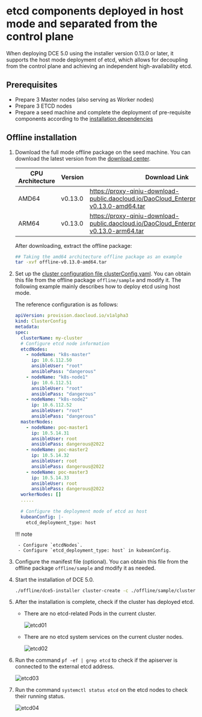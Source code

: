 # etcd components deployed in host mode and separated from the control plane

When deploying DCE 5.0 using the installer version 0.13.0 or later, it supports the
host mode deployment of etcd, which allows for decoupling from the control plane and
achieving an independent high-availability etcd.

## Prerequisites

- Prepare 3 Master nodes (also serving as Worker nodes)
- Prepare 3 ETCD nodes
- Prepare a seed machine and complete the deployment of pre-requisite components according to the [installation dependencies](../install-tools.md)

## Offline installation

1. Download the full mode offline package on the seed machine. You can download the
   latest version from the [download center](../../download/index.md).

    | CPU Architecture | Version | Download Link |
    | ---------------- | ------- | ------------- |
    | AMD64            | v0.13.0 | <https://proxy-qiniu-download-public.daocloud.io/DaoCloud_Enterprise/dce5/offline-v0.13.0-amd64.tar>       |
    | ARM64            | v0.13.0 | <https://proxy-qiniu-download-public.daocloud.io/DaoCloud_Enterprise/dce5/offline-v0.13.0-arm64.tar>       |

    After downloading, extract the offline package:

    ```bash
    ## Taking the amd64 architecture offline package as an example
    tar -xvf offline-v0.13.0-amd64.tar
    ```

2. Set up the [cluster configuration file clusterConfig.yaml](../commercial/cluster-config.md).
   You can obtain this file from the offline package `offline/sample` and modify it. The following
   example mainly describes how to deploy etcd using host mode.

    The reference configuration is as follows:

    ```yaml
    apiVersion: provision.daocloud.io/v1alpha3
    kind: ClusterConfig
    metadata:
    spec:
      clusterName: my-cluster
      # Configure etcd node information
      etcdNodes:
        - nodeName: "k8s-master"
          ip: 10.6.112.50      
          ansibleUser: "root"
          ansiblePass: "dangerous"
        - nodeName: "k8s-node1"
          ip: 10.6.112.51
          ansibleUser: "root"
          ansiblePass: "dangerous"
        - nodeName: "k8s-node2"
          ip: 10.6.112.52
          ansibleUser: "root"
          ansiblePass: "dangerous"
      masterNodes:
        - nodeName: poc-master1
          ip: 10.5.14.31
          ansibleUser: root
          ansiblePass: dangerous@2022
        - nodeName: poc-master2
          ip: 10.5.14.32
          ansibleUser: root
          ansiblePass: dangerous@2022
        - nodeName: poc-master3
          ip: 10.5.14.33
          ansibleUser: root
          ansiblePass: dangerous@2022
      workerNodes: []
      .....
      
      # Configure the deployment mode of etcd as host
      kubeanConfig: |-
        etcd_deployment_type: host
    ```

    !!! note

        - Configure `etcdNodes`.
        - Configure `etcd_deployment_type: host` in kubeanConfig.

3. Configure the manifest file (optional). You can obtain this file from the
   offline package `offline/sample` and modify it as needed.

4. Start the installation of DCE 5.0.

    ```bash
    ./offline/dce5-installer cluster-create -c ./offline/sample/clusterConfig.yaml -m ./offline/sample/manifest.yaml 
    ```

5. After the installation is complete, check if the cluster has deployed etcd.

    - There are no etcd-related Pods in the current cluster.

        ![etcd01](https://docs.daocloud.io/daocloud-docs-images/docs/en/docs/install/images/etcd01.png)

    - There are no etcd system services on the current cluster nodes.

        ![etcd02](https://docs.daocloud.io/daocloud-docs-images/docs/en/docs/install/images/etcd02.png)

6. Run the command `pf -ef | grep etcd` to check if the apiserver is connected to the external etcd address.

    ![etcd03](https://docs.daocloud.io/daocloud-docs-images/docs/en/docs/install/images/etcd03.png)

7. Run the command `systemctl status etcd` on the etcd nodes to check their running status.

    ![etcd04](https://docs.daocloud.io/daocloud-docs-images/docs/en/docs/install/images/etcd04.png)

